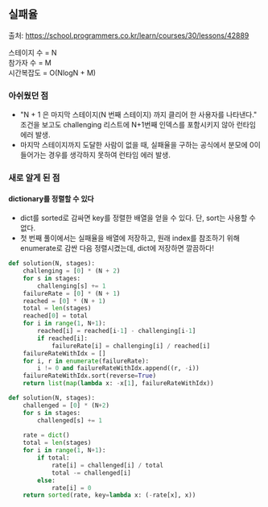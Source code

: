 ## 실패율

출처: https://school.programmers.co.kr/learn/courses/30/lessons/42889

스테이지 수 = N  
참가자 수 = M  
시간복잡도 = O(NlogN + M)

### 아쉬웠던 점

- "N + 1 은 마지막 스테이지(N 번째 스테이지) 까지 클리어 한 사용자를 나타낸다." 조건을 보고도 challenging 리스트에 N+1번째 인덱스를 포함시키지 않아 런타임 에러 발생.
- 마지막 스테이지까지 도달한 사람이 없을 때, 실패율을 구하는 공식에서 분모에 0이 들어가는 경우를 생각하지 못하여 런타임 에러 발생.

### 새로 알게 된 점

#### dictionary를 정렬할 수 있다
- dict를 sorted로 감싸면 key를 정렬한 배열을 얻을 수 있다. 단, sort는 사용할 수 없다.
- 첫 번째 풀이에서는 실패율을 배열에 저장하고, 원래 index를 참조하기 위해 enumerate로 감싼 다음 정렬시켰는데, dict에 저장하면 깔끔하다!

```python
def solution(N, stages):
    challenging = [0] * (N + 2)
    for s in stages:
        challenging[s] += 1
    failureRate = [0] * (N + 1)
    reached = [0] * (N + 1)
    total = len(stages)
    reached[0] = total
    for i in range(1, N+1):
        reached[i] = reached[i-1] - challenging[i-1]
        if reached[i]:
            failureRate[i] = challenging[i] / reached[i]
    failureRateWithIdx = []
    for i, r in enumerate(failureRate):
        i != 0 and failureRateWithIdx.append((r, -i))
    failureRateWithIdx.sort(reverse=True)
    return list(map(lambda x: -x[1], failureRateWithIdx))
```
```python
def solution(N, stages):
    challenged = [0] * (N+2)
    for s in stages:
        challenged[s] += 1
    
    rate = dict()
    total = len(stages)
    for i in range(1, N+1):
        if total:
            rate[i] = challenged[i] / total
            total -= challenged[i]
        else:
            rate[i] = 0
    return sorted(rate, key=lambda x: (-rate[x], x))
```
